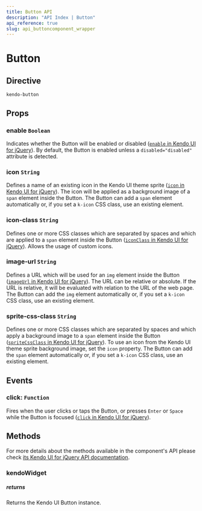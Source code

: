 ```yaml
---
title: Button API
description: "API Index | Button"
api_reference: true
slug: api_buttoncomponent_wrapper
---
```


# Button

## Directive

`kendo-button`

## Props

### enable `Boolean`

Indicates whether the Button will be enabled or disabled ([`enable` in Kendo UI for jQuery](https://docs.telerik.com/kendo-ui/api/javascript/ui/button/configuration/enable)). By default, the Button is enabled unless a `disabled="disabled"` attribute is detected.

### icon `String`

Defines a name of an existing icon in the Kendo UI theme sprite ([`icon` in Kendo UI for jQuery](https://docs.telerik.com/kendo-ui/api/javascript/ui/button/configuration/icon)). The icon will be applied as a background image of a `span` element inside the Button. The Button can add a `span` element automatically or, if you set a `k-icon` CSS class, use an existing element. 

### icon-class `String`

Defines one or more CSS classes which are separated by spaces and which are applied to a `span` element inside the Button ([`iconClass` in Kendo UI for jQuery](https://docs.telerik.com/kendo-ui/api/javascript/ui/button/configuration/iconclass)). Allows the usage of custom icons.

### image-url `String`

Defines a URL which will be used for an `img` element inside the Button ([`imageUrl` in Kendo UI for jQuery](https://docs.telerik.com/kendo-ui/api/javascript/ui/button/configuration/imageurl)). The URL can be relative or absolute. If the URL is relative, it will be evaluated with relation to the URL of the web page. The Button can add the `img` element automatically or, if you set a `k-icon` CSS class, use an existing element.

### sprite-css-class `String`

Defines one or more CSS classes which are separated by spaces and which apply a background image to a `span` element inside the Button ([`spriteCssClass` in Kendo UI for jQuery](https://docs.telerik.com/kendo-ui/api/javascript/ui/button/configuration/spritecssclass)). To use an icon from the Kendo UI theme sprite background image, set the `icon` property. The Button can add the `span` element automatically or, if you set a `k-icon` CSS class, use an existing element.

## Events

### click: `Function`

Fires when the user clicks or taps the Button, or presses `Enter` or `Space` while the Button is focused ([`click` in Kendo UI for jQuery](https://docs.telerik.com/kendo-ui/api/javascript/ui/button/events/click)).

## Methods

For more details about the methods available in the component's API please check [its Kendo UI for jQuery API documentation](https://docs.telerik.com/kendo-ui/api/javascript/ui/button#methods). 

### kendoWidget

##### returns

Returns the Kendo UI Button instance.
